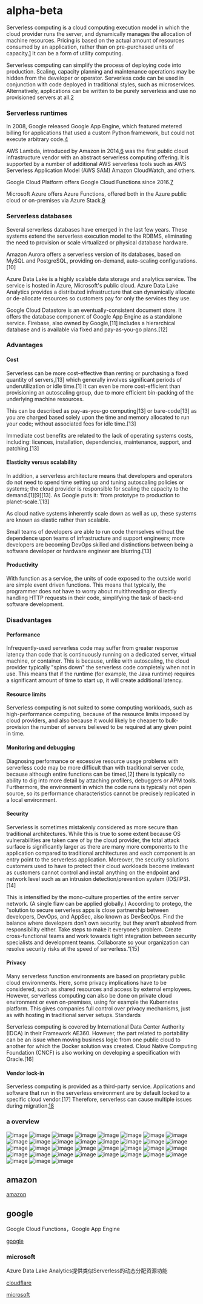 # alpha-beta

Serverless computing is a cloud computing execution model in which the cloud provider runs the server, and dynamically manages the allocation of machine resources. Pricing is based on the actual amount of resources consumed by an application, rather than on pre-purchased units of capacity.[1](https://techcrunch.com/2015/11/24/aws-lamda-makes-serverless-applications-a-reality/) It can be a form of utility computing. 

Serverless computing can simplify the process of deploying code into production. Scaling, capacity planning and maintenance operations may be hidden from the developer or operator. Serverless code can be used in conjunction with code deployed in traditional styles, such as microservices. Alternatively, applications can be written to be purely serverless and use no provisioned servers at all.[2](https://www.forbes.com/sites/janakirammsv/2015/07/16/paas-vendors-watch-out-amazon-is-all-set-to-disrupt-the-market/#72197a37e88d)

### Serverless runtimes

In 2008, Google released Google App Engine, which featured metered billing for applications that used a custom Python framework, but could not execute arbitrary code.[4](https://cloud.google.com/appengine/docs/standard/python/runtime?csw=1)

AWS Lambda, introduced by Amazon in 2014,[6](https://techcrunch.com/2014/11/13/amazon-launches-lambda-an-event-driven-compute-service/) was the first public cloud infrastructure vendor with an abstract serverless computing offering. It is supported by a number of additional AWS serverless tools such as AWS Serverless Application Model (AWS SAM) Amazon CloudWatch, and others.

Google Cloud Platform offers Google Cloud Functions since 2016.[7](https://venturebeat.com/2016/02/09/google-has-quietly-launched-its-answer-to-aws-lambda/)

Microsoft Azure offers Azure Functions, offered both in the Azure public cloud or on-premises via Azure Stack.[9](https://techcrunch.com/2016/03/31/microsoft-answers-aws-lambdas-event-triggered-serverless-apps-with-azure-functions/)

### Serverless databases

Several serverless databases have emerged in the last few years. These systems extend the serverless execution model to the RDBMS, eliminating the need to provision or scale virtualized or physical database hardware.

Amazon Aurora offers a serverless version of its databases, based on MySQL and PostgreSQL, providing on-demand, auto-scaling configurations. [10]

Azure Data Lake is a highly scalable data storage and analytics service. The service is hosted in Azure, Microsoft's public cloud. Azure Data Lake Analytics provides a distributed infrastructure that can dynamically allocate or de-allocate resources so customers pay for only the services they use.

Google Cloud Datastore is an eventually-consistent document store. It offers the database component of Google App Engine as a standalone service. Firebase, also owned by Google,[11] includes a hierarchical database and is available via fixed and pay-as-you-go plans.[12] 

### Advantages

#### Cost

Serverless can be more cost-effective than renting or purchasing a fixed quantity of servers,[13] which generally involves significant periods of underutilization or idle time.[1] It can even be more cost-efficient than provisioning an autoscaling group, due to more efficient bin-packing of the underlying machine resources.

This can be described as pay-as-you-go computing[13] or bare-code[13] as you are charged based solely upon the time and memory allocated to run your code; without associated fees for idle time.[13]

Immediate cost benefits are related to the lack of operating systems costs, including: licences, installation, dependencies, maintenance, support, and patching.[13]

#### Elasticity versus scalability

In addition, a serverless architecture means that developers and operators do not need to spend time setting up and tuning autoscaling policies or systems; the cloud provider is responsible for scaling the capacity to the demand.[1][9][13]. As Google puts it: ‘from prototype to production to planet-scale.’[13]

As cloud native systems inherently scale down as well as up, these systems are known as elastic rather than scalable.

Small teams of developers are able to run code themselves without the dependence upon teams of infrastructure and support engineers; more developers are becoming DevOps skilled and distinctions between being a software developer or hardware engineer are blurring.[13]

#### Productivity

With function as a service, the units of code exposed to the outside world are simple event driven functions. This means that typically, the programmer does not have to worry about multithreading or directly handling HTTP requests in their code, simplifying the task of back-end software development. 

### Disadvantages

#### Performance

Infrequently-used serverless code may suffer from greater response latency than code that is continuously running on a dedicated server, virtual machine, or container. This is because, unlike with autoscaling, the cloud provider typically "spins down" the serverless code completely when not in use. This means that if the runtime (for example, the Java runtime) requires a significant amount of time to start up, it will create additional latency.

#### Resource limits

Serverless computing is not suited to some computing workloads, such as high-performance computing, because of the resource limits imposed by cloud providers, and also because it would likely be cheaper to bulk-provision the number of servers believed to be required at any given point in time.

#### Monitoring and debugging

Diagnosing performance or excessive resource usage problems with serverless code may be more difficult than with traditional server code, because although entire functions can be timed,[2] there is typically no ability to dig into more detail by attaching profilers, debuggers or APM tools. Furthermore, the environment in which the code runs is typically not open source, so its performance characteristics cannot be precisely replicated in a local environment.

#### Security

Serverless is sometimes mistakenly considered as more secure than traditional architectures. While this is true to some extent because OS vulnerabilities are taken care of by the cloud provider, the total attack surface is significantly larger as there are many more components to the application compared to traditional architectures and each component is an entry point to the serverless application. Moreover, the security solutions customers used to have to protect their cloud workloads become irrelevant as customers cannot control and install anything on the endpoint and network level such as an intrusion detection/prevention system (IDS/IPS). [14]

This is intensified by the mono-culture properties of the entire server network. (A single flaw can be applied globally.) According to protego, the "solution to secure serverless apps is close partnership between developers, DevOps, and AppSec, also known as DevSecOps. Find the balance where developers don’t own security, but they aren’t absolved from responsibility either. Take steps to make it everyone’s problem. Create cross-functional teams and work towards tight integration between security specialists and development teams. Collaborate so your organization can resolve security risks at the speed of serverless."[15]

#### Privacy

Many serverless function environments are based on proprietary public cloud environments. Here, some privacy implications have to be considered, such as shared resources and access by external employees. However, serverless computing can also be done on private cloud environment or even on-premises, using for example the Kubernetes platform. This gives companies full control over privacy mechanisms, just as with hosting in traditional server setups.
Standards

Serverless computing is covered by International Data Center Authority (IDCA) in their Framework AE360. However, the part related to portability can be an issue when moving business logic from one public cloud to another for which the Docker solution was created. Cloud Native Computing Foundation (CNCF) is also working on developing a specification with Oracle.[16]

#### Vendor lock-in

Serverless computing is provided as a third-party service. Applications and software that run in the serverless environment are by default locked to a specific cloud vendor.[17] Therefore, serverless can cause multiple issues during migration.[18](https://squadex.com/insights/what-is-serverless/) 

### a overview
![image](https://github.com/YingkunZhou/alpha-beta/blob/master/figs/1.png)
![image](https://github.com/YingkunZhou/alpha-beta/blob/master/figs/2.png)
![image](https://github.com/YingkunZhou/alpha-beta/blob/master/figs/3.png)
![image](https://github.com/YingkunZhou/alpha-beta/blob/master/figs/4.png)
![image](https://github.com/YingkunZhou/alpha-beta/blob/master/figs/5.png)
![image](https://github.com/YingkunZhou/alpha-beta/blob/master/figs/6.png)
![image](https://github.com/YingkunZhou/alpha-beta/blob/master/figs/7.png)
![image](https://github.com/YingkunZhou/alpha-beta/blob/master/figs/8.png)
![image](https://github.com/YingkunZhou/alpha-beta/blob/master/figs/9.png)
![image](https://github.com/YingkunZhou/alpha-beta/blob/master/figs/10.png)
![image](https://github.com/YingkunZhou/alpha-beta/blob/master/figs/11.png)
![image](https://github.com/YingkunZhou/alpha-beta/blob/master/figs/12.png)
![image](https://github.com/YingkunZhou/alpha-beta/blob/master/figs/13.png)
![image](https://github.com/YingkunZhou/alpha-beta/blob/master/figs/14.png)
![image](https://github.com/YingkunZhou/alpha-beta/blob/master/figs/15.png)
![image](https://github.com/YingkunZhou/alpha-beta/blob/master/figs/16.png)
![image](https://github.com/YingkunZhou/alpha-beta/blob/master/figs/17.png)
![image](https://github.com/YingkunZhou/alpha-beta/blob/master/figs/18.png)
![image](https://github.com/YingkunZhou/alpha-beta/blob/master/figs/19.png)
![image](https://github.com/YingkunZhou/alpha-beta/blob/master/figs/20.png)
![image](https://github.com/YingkunZhou/alpha-beta/blob/master/figs/21.png)
![image](https://github.com/YingkunZhou/alpha-beta/blob/master/figs/22.png)
![image](https://github.com/YingkunZhou/alpha-beta/blob/master/figs/23.png)
![image](https://github.com/YingkunZhou/alpha-beta/blob/master/figs/24.png)
![image](https://github.com/YingkunZhou/alpha-beta/blob/master/figs/25.png)
![image](https://github.com/YingkunZhou/alpha-beta/blob/master/figs/26.png)
![image](https://github.com/YingkunZhou/alpha-beta/blob/master/figs/27.png)
![image](https://github.com/YingkunZhou/alpha-beta/blob/master/figs/28.png)
![image](https://github.com/YingkunZhou/alpha-beta/blob/master/figs/29.png)
![image](https://github.com/YingkunZhou/alpha-beta/blob/master/figs/30.png)
![image](https://github.com/YingkunZhou/alpha-beta/blob/master/figs/31.png)
![image](https://github.com/YingkunZhou/alpha-beta/blob/master/figs/32.png)
![image](https://github.com/YingkunZhou/alpha-beta/blob/master/figs/33.png)
![image](https://github.com/YingkunZhou/alpha-beta/blob/master/figs/34.png)
![image](https://github.com/YingkunZhou/alpha-beta/blob/master/figs/35.png)

## amazon

[amazon](https://aws.amazon.com/serverless/)



## google

Google Cloud Functions，Google App Engine

[google](https://cloud.google.com/serverless)

### microsoft

Azure Data Lake Analytics提供类似Serverless的动态分配资源功能

[cloudflare](https://www.cloudflare.com/learning/serverless/what-is-serverless/)

[microsoft](https://azure.microsoft.com/en-us/overview/serverless-computing/)
